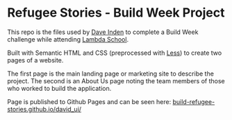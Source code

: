 # Refugee Stories - Build Week Project

This repo is the files used by [Dave Inden](https://www.daveinden.com) to complete a Build Week challenge while attending [Lambda School](https://lambdaschool.com).

Built with Semantic HTML and CSS (preprocessed with [Less](http://lesscss.org)) to create two pages of a website.

The first page is the main landing page or marketing site to describe the project. The second is an About Us page noting the team members of those who worked to build the application.

Page is published to Github Pages and can be seen here: [build-refugee-stories.github.io/david_ui/](https://build-refugee-stories.github.io/david_ui/)